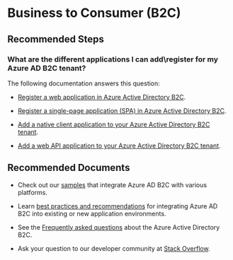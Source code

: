 <properties
  pagetitle="Business to Consumer (B2C)&#xD;"
  service=""
  resource=""
  ms.author="nishring"
  selfhelptype="Generic"
  supporttopicids="32633595"
  resourcetags=""
  productpesids="16580"
  cloudenvironments="public,fairfax,mooncake,blackforest,ussec,usnat"
  disableclouds=""
  articleid="cf5c7c73-7119-41b0-ab5b-3ea0409460df"
  ownershipid="AzureIdentity_B2C" />
# Business to Consumer (B2C)

## **Recommended Steps**

### **What are the different applications I can add\register for my Azure AD B2C tenant?** 

The following documentation answers this question:

* [Register a web application in Azure Active Directory B2C](https://docs.microsoft.com/azure/active-directory-b2c/tutorial-register-applications?tabs=app-reg-ga). 

* [Register a single-page application (SPA) in Azure Active Directory B2C](https://docs.microsoft.com/azure/active-directory-b2c/tutorial-register-spa). 

* [Add a native client application to your Azure Active Directory B2C tenant](https://docs.microsoft.com/azure/active-directory-b2c/add-native-application?tabs=app-reg-ga). 

* [Add a web API application to your Azure Active Directory B2C tenant](https://docs.microsoft.com/azure/active-directory-b2c/add-web-api-application?tabs=app-reg-ga).


## **Recommended Documents**

* Check out our [samples](https://azure.microsoft.com/resources/samples/?term=b2c) that integrate Azure AD B2C with various platforms. 

* Learn [best practices and recommendations](https://docs.microsoft.com/azure/active-directory-b2c/best-practices) for integrating Azure AD B2C into existing or new application environments.  

* See the [Frequently asked questions](https://docs.microsoft.com/azure/active-directory-b2c/active-directory-b2c-faqs) about the Azure Active Directory B2C. 

* Ask your question to our developer community at  [Stack Overflow](http://stackoverflow.com/questions/tagged/azure-ad-b2c).